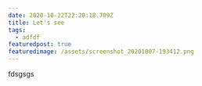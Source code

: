 ```yaml
---
date: 2020-10-22T22:20:18.709Z
title: Let's see
tags:
  - adfdf
featuredpost: true
featuredimage: /assets/screenshot_20201007-193412.png
---
```

fdsgsgs